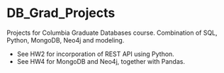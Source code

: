 # DB_Grad_Projects
Projects for Columbia Graduate Databases course. Combination of SQL, Python, MongoDB, Neo4j and modeling. 
* See HW2 for incorporation of REST API using Python.
* See HW4 for MongoDB and Neo4j, together with Pandas.  
